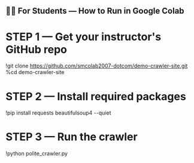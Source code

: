 ## 🧑‍🎓 For Students — How to Run in Google Colab

# STEP 1 — Get your instructor's GitHub repo
!git clone https://github.com/smcolab2007-dotcom/demo-crawler-site.git
%cd demo-crawler-site

# STEP 2 — Install required packages
!pip install requests beautifulsoup4 --quiet

# STEP 3 — Run the crawler
!python polite_crawler.py
